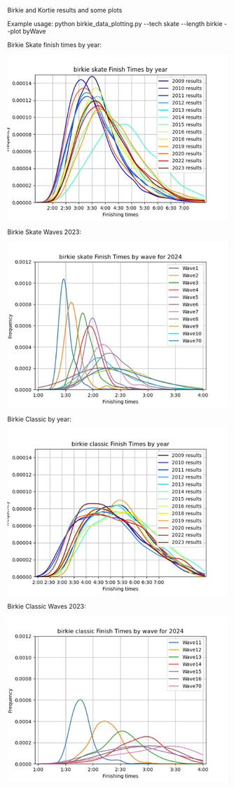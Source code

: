 Birkie and Kortie results and some plots

Example usage:
python birkie_data_plotting.py  --tech skate --length birkie --plot byWave


Birkie Skate finish times by year: 

![Image](https://github.com/drewpolasky/birkie_data/blob/master/graphs/birkie_skateFinishTimesbyYear_2023.png?raw=true)

Birkie Skate Waves 2023: 

![Image](https://github.com/drewpolasky/birkie_data/blob/master/graphs/birkie_skateFinishTimesbyWave_2024.png?raw=true)

Birkie Classic by year: 

![Image](https://github.com/drewpolasky/birkie_data/blob/master/graphs/birkie_classicFinishTimesbyYear_2023.png?raw=true)

Birkie Classic Waves 2023: 

![Image](https://github.com/drewpolasky/birkie_data/blob/master/graphs/birkie_classicFinishTimesbyWave_2024.png?raw=true)














